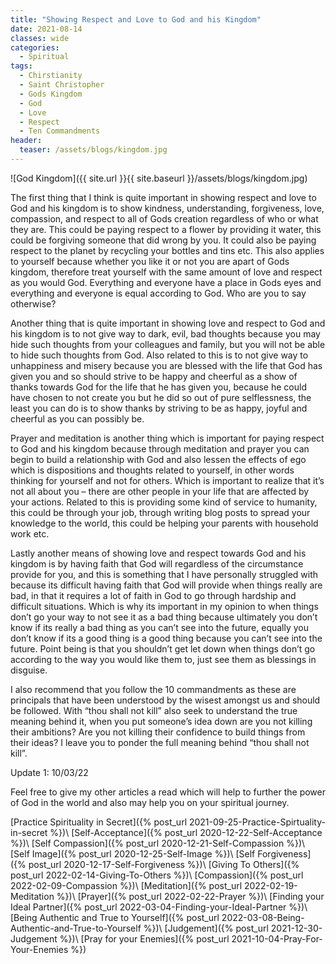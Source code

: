 ```yaml
---
title: "Showing Respect and Love to God and his Kingdom"
date: 2021-08-14
classes: wide
categories:
  - Spiritual 
tags: 
  - Chirstianity
  - Saint Christopher
  - Gods Kingdom
  - God
  - Love
  - Respect
  - Ten Commandments
header: 
  teaser: /assets/blogs/kingdom.jpg
---
```


![God Kingdom]({{ site.url }}{{ site.baseurl }}/assets/blogs/kingdom.jpg)

The first thing that I think is quite important in showing respect and love to God and his kingdom is to show kindness, understanding, forgiveness, love, compassion, and respect to all of Gods creation regardless of who or what they are. This could be paying respect to a flower by providing it water, this could be forgiving someone that did wrong by you. It could also be paying respect to the planet by recycling your bottles and tins etc. This also applies to yourself because whether you like it or not you are apart of Gods kingdom, therefore treat yourself with the same amount of love and respect as you would God. Everything and everyone have a place in Gods eyes and everything and everyone is equal according to God. Who are you to say otherwise?

Another thing that is quite important in showing love and respect to God and his kingdom is to not give way to dark, evil, bad thoughts because you may hide such thoughts from your colleagues and family, but you will not be able to hide such thoughts from God. Also related to this is to not give way to unhappiness and misery because you are blessed with the life that God has given you and so should strive to be happy and cheerful as a show of thanks towards God for the life that he has given you, because he could have chosen to not create you but he did so out of pure selflessness, the least you can do is to show thanks by striving to be as happy, joyful and cheerful as you can possibly be. 

Prayer and meditation is another thing which is important for paying respect to God and his kingdom because through meditation and prayer you can begin to build a relationship with God and also lessen the effects of ego which is dispositions and thoughts related to yourself, in other words thinking for yourself and not for others. Which is important to realize that it’s not all about you – there are other people in your life that are affected by your actions. Related to this is providing some kind of service to humanity, this could be through your job, through writing blog posts to spread your knowledge to the world, this could be helping your parents with household work etc. 

Lastly another means of showing love and respect towards God and his kingdom is by having faith that God will regardless of the circumstance provide for you, and this is something that I have personally struggled with because its difficult having faith that God will provide when things really are bad, in that it requires a lot of faith in God to go through hardship and difficult situations. Which is why its important in my opinion to when things don’t go your way to not see it as a bad thing because ultimately you don’t know if its really a bad thing as you can’t see into the future, equally you don’t know if its a good thing is a good thing because you can’t see into the future. Point being is that you shouldn’t get let down when things don’t go according to the way you would like them to, just see them as blessings in disguise. 

I also recommend that you follow the 10 commandments as these are principals that have been understood by the wisest amongst us and should be followed. With “thou shall not kill” also seek to understand the true meaning behind it, when you put someone’s idea down are you not killing their ambitions? Are you not killing their confidence to build things from their ideas? I leave you to ponder the full meaning behind “thou shall not kill”. 

Update 1: 10/03/22

Feel free to give my other articles a read which will help to further the power of God in the world and also may help you on your spiritual journey.

[Practice Spirituality in Secret]({% post_url 2021-09-25-Practice-Spirtuality-in-secret %})\\
[Self-Acceptance]({% post_url 2020-12-22-Self-Acceptance %})\\
[Self Compassion]({% post_url 2020-12-21-Self-Compassion %})\\
[Self Image]({% post_url 2020-12-25-Self-Image %})\\
[Self Forgiveness]({% post_url 2020-12-17-Self-Forgiveness %})\\
[Giving To Others]({% post_url 2022-02-14-Giving-To-Others %})\\
[Compassion]({% post_url 2022-02-09-Compassion %})\\
[Meditation]({% post_url 2022-02-19-Meditation %})\\
[Prayer]({% post_url 2022-02-22-Prayer %})\\
[Finding your Ideal Partner]({% post_url 2022-03-04-Finding-your-Ideal-Partner %})\\
[Being Authentic and True to Yourself]({% post_url 2022-03-08-Being-Authentic-and-True-to-Yourself %})\\
[Judgement]({% post_url 2021-12-30-Judgement %})\\
[Pray for your Enemies]({% post_url 2021-10-04-Pray-For-Your-Enemies %})

